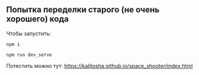 Попытка переделки старого (не очень хорошего) кода
---

 Чтобы запустить:

```
npm i

npm run dev_serve
```

Потестить можно тут: https://kalitosha.github.io/space_shooter/index.html


